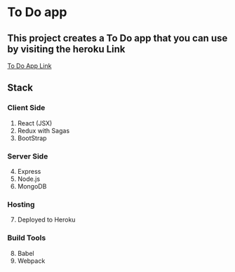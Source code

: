 # To Do app

## This project creates a To Do app that you can use by visiting the heroku Link
[To Do App Link](https://react-express-todo-app.herokuapp.com/)

## Stack
### Client Side
1. React (JSX)
2. Redux with Sagas
3. BootStrap
### Server Side
4. Express
5. Node.js
6. MongoDB
### Hosting
7. Deployed to Heroku  
### Build Tools
8. Babel
9. Webpack
